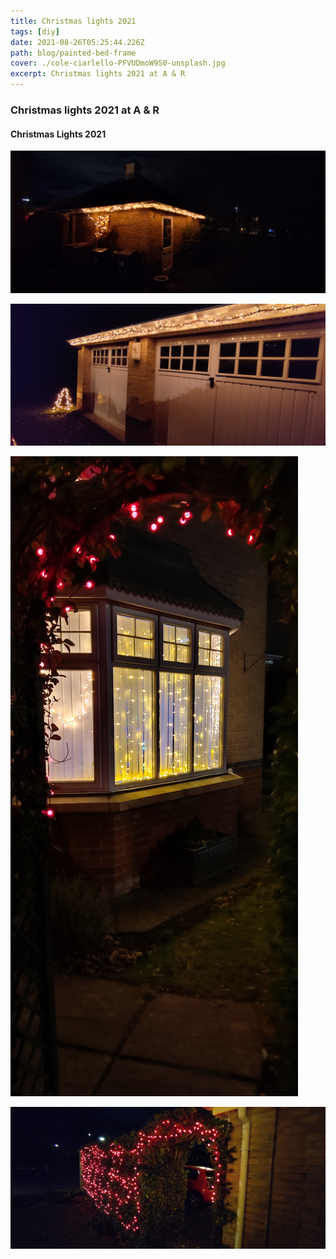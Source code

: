 ```yaml
---
title: Christmas lights 2021
tags: [diy]
date: 2021-08-26T05:25:44.226Z
path: blog/painted-bed-frame
cover: ./cole-ciarlello-PFVUDmoW9S0-unsplash.jpg
excerpt: Christmas lights 2021 at A & R
---
```

### Christmas lights 2021 at A & R

#### Christmas Lights 2021
![Garage Back](./IMG_20211209_173202.jpg)

![Garage Front](./IMG_20211209_173239.jpg)

![Bay window](./IMG_20211209_173259.jpg)

![Hedge](./IMG_20211209_173331.jpg)